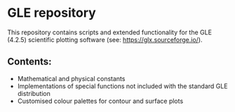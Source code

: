 # GLE repository
This repository contains scripts and extended functionality for the GLE (4.2.5) scientific plotting software (see: https://glx.sourceforge.io/).

## Contents:

* Mathematical and physical constants
* Implementations of special functions not included with the standard GLE distribution
* Customised colour palettes for contour and surface plots
